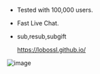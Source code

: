 - Tested with 100,000 users.
- Fast Live Chat.
- sub,resub,subgift

  https://lobossl.github.io/

![image](https://github.com/user-attachments/assets/0e48cee4-bf51-4df3-ad05-953138970cfe)
